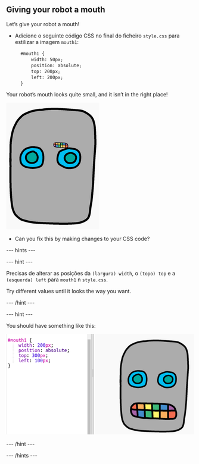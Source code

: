 ## Giving your robot a mouth

Let’s give your robot a mouth!

- Adicione o seguinte código CSS no final do ficheiro ` style.css ` para estilizar a imagem ` mouth1 `:
    
        #mouth1 {
            width: 50px;
            position: absolute;
            top: 200px;
            left: 200px;
        }
        

Your robot’s mouth looks quite small, and it isn’t in the right place!

![captura de ecrã](images/robot-mouth.png)

- Can you fix this by making changes to your CSS code?

\--- hints \---

\--- hint \---

Precisas de alterar as posições da `(largura) width`, o `(topo) top` e a `(esquerda) left` para `mouth1` n ` style.css `.

Try different values until it looks the way you want.

\--- /hint \---

\--- hint \---

You should have something like this:

![screenshot](images/robot-mouth-code.png)

\--- /hint \---

\--- /hints \---